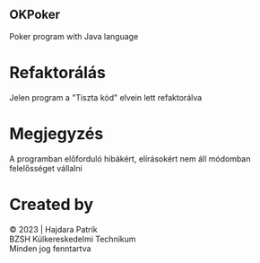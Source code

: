 ## OKPoker

Poker program with Java language

# Refaktorálás

Jelen program a "Tiszta kód" elvein lett refaktorálva

# Megjegyzés

A programban előforduló hibákért, elírásokért nem áll módomban felelősséget vállalni

# Created by

&copy; 2023 | Hajdara Patrik <br> BZSH Külkereskedelmi Technikum <br> Minden jog fenntartva
